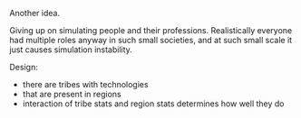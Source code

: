 Another idea.

Giving up on simulating people and their professions. Realistically everyone had multiple roles anyway in such small societies, and at such small scale it just causes simulation instability.

Design:
* there are tribes with technologies
* that are present in regions
* interaction of tribe stats and region stats determines how well they do
